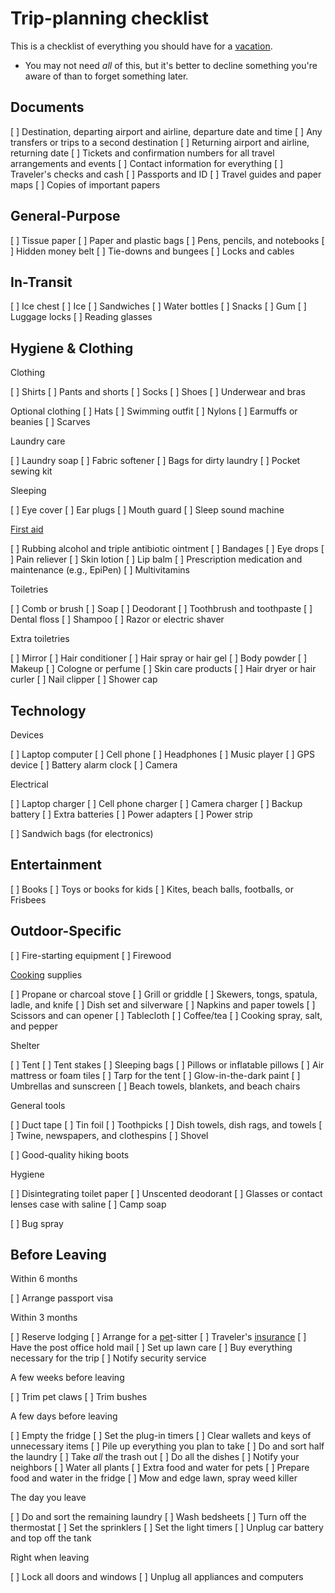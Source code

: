 
# Trip-planning checklist

This is a checklist of everything you should have for a [vacation](fun-vacations.md).

- You may not need *all* of this, but it's better to decline something you're aware of than to forget something later.

## Documents

[ ] Destination, departing airport and airline, departure date and time
[ ] Any transfers or trips to a second destination
[ ] Returning airport and airline, returning date
[ ] Tickets and confirmation numbers for all travel arrangements and events
[ ] Contact information for everything
[ ] Traveler's checks and cash
[ ] Passports and ID
[ ] Travel guides and paper maps
[ ] Copies of important papers

## General-Purpose

[ ] Tissue paper
[ ] Paper and plastic bags
[ ] Pens, pencils, and notebooks
[ ] Hidden money belt
[ ] Tie-downs and bungees
[ ] Locks and cables

## In-Transit

[ ] Ice chest
   [ ] Ice
   [ ] Sandwiches
   [ ] Water bottles
[ ] Snacks
[ ] Gum
[ ] Luggage locks
[ ] Reading glasses

## Hygiene & Clothing

Clothing

[ ] Shirts
[ ] Pants and shorts
[ ] Socks
[ ] Shoes
[ ] Underwear and bras

Optional clothing
[ ] Hats
[ ] Swimming outfit
[ ] Nylons
[ ] Earmuffs or beanies
[ ] Scarves

Laundry care

[ ] Laundry soap
[ ] Fabric softener
[ ] Bags for dirty laundry
[ ] Pocket sewing kit

Sleeping

[ ] Eye cover
[ ] Ear plugs
[ ] Mouth guard
[ ] Sleep sound machine

[First aid](body-firstaid.md)

[ ] Rubbing alcohol and triple antibiotic ointment
[ ] Bandages
[ ] Eye drops
[ ] Pain reliever
[ ] Skin lotion
[ ] Lip balm
[ ] Prescription medication and maintenance (e.g., EpiPen)
[ ] Multivitamins

Toiletries

[ ] Comb or brush
[ ] Soap
[ ] Deodorant
[ ] Toothbrush and toothpaste
[ ] Dental floss
[ ] Shampoo
[ ] Razor or electric shaver

Extra toiletries

[ ] Mirror
[ ] Hair conditioner
[ ] Hair spray or hair gel
[ ] Body powder
[ ] Makeup
[ ] Cologne or perfume
[ ] Skin care products
[ ] Hair dryer or hair curler
[ ] Nail clipper
[ ] Shower cap

## Technology

Devices

[ ] Laptop computer
[ ] Cell phone
[ ] Headphones
[ ] Music player
[ ] GPS device
[ ] Battery alarm clock
[ ] Camera

Electrical

[ ] Laptop charger
[ ] Cell phone charger
[ ] Camera charger
[ ] Backup battery
[ ] Extra batteries
[ ] Power adapters
[ ] Power strip

[ ] Sandwich bags (for electronics)

## Entertainment

[ ] Books
[ ] Toys or books for kids
[ ] Kites, beach balls, footballs, or Frisbees

## Outdoor-Specific

[ ] Fire-starting equipment
[ ] Firewood

[Cooking](cooking-utensils.md) supplies

[ ] Propane or charcoal stove
[ ] Grill or griddle
[ ] Skewers, tongs, spatula, ladle, and knife
[ ] Dish set and silverware
[ ] Napkins and paper towels
[ ] Scissors and can opener
[ ] Tablecloth
[ ] Coffee/tea
[ ] Cooking spray, salt, and pepper

Shelter

[ ] Tent
[ ] Tent stakes
[ ] Sleeping bags
[ ] Pillows or inflatable pillows
[ ] Air mattress or foam tiles
[ ] Tarp for the tent
[ ] Glow-in-the-dark paint
[ ] Umbrellas and sunscreen
[ ] Beach towels, blankets, and beach chairs

General tools

[ ] Duct tape
[ ] Tin foil
[ ] Toothpicks
[ ] Dish towels, dish rags, and towels
[ ] Twine, newspapers, and clothespins
[ ] Shovel

[ ] Good-quality hiking boots

Hygiene

[ ] Disintegrating toilet paper
[ ] Unscented deodorant
[ ] Glasses or contact lenses case with saline
[ ] Camp soap

[ ] Bug spray

## Before Leaving

Within 6 months

[ ] Arrange passport visa

Within 3 months

[ ] Reserve lodging
[ ] Arrange for a [pet](fun-pets.md)-sitter
[ ] Traveler's [insurance](money-insurance.md)
[ ] Have the post office hold mail
[ ] Set up lawn care
[ ] Buy everything necessary for the trip
[ ] Notify security service

A few weeks before leaving

[ ] Trim pet claws
[ ] Trim bushes

A few days before leaving

[ ] Empty the fridge
[ ] Set the plug-in timers
[ ] Clear wallets and keys of unnecessary items
[ ] Pile up everything you plan to take
[ ] Do and sort half the laundry
[ ] Take *all* the trash out
[ ] Do all the dishes
[ ] Notify your neighbors
[ ] Water all plants
[ ] Extra food and water for pets
[ ] Prepare food and water in the fridge
[ ] Mow and edge lawn, spray weed killer

The day you leave

[ ] Do and sort the remaining laundry
[ ] Wash bedsheets
[ ] Turn off the thermostat
[ ] Set the sprinklers
[ ] Set the light timers
[ ] Unplug car battery and top off the tank

Right when leaving

[ ] Lock all doors and windows
[ ] Unplug all appliances and computers
